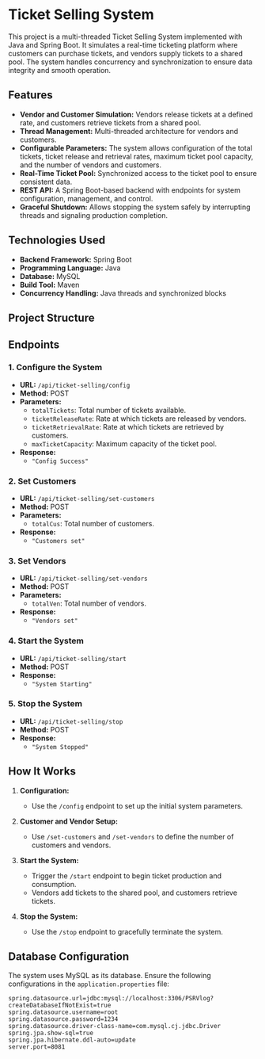 # Ticket Selling System

This project is a multi-threaded Ticket Selling System implemented with Java and Spring Boot. It simulates a real-time ticketing platform where customers can purchase tickets, and vendors supply tickets to a shared pool. The system handles concurrency and synchronization to ensure data integrity and smooth operation.

## Features

- **Vendor and Customer Simulation:** Vendors release tickets at a defined rate, and customers retrieve tickets from a shared pool.
- **Thread Management:** Multi-threaded architecture for vendors and customers.
- **Configurable Parameters:** The system allows configuration of the total tickets, ticket release and retrieval rates, maximum ticket pool capacity, and the number of vendors and customers.
- **Real-Time Ticket Pool:** Synchronized access to the ticket pool to ensure consistent data.
- **REST API:** A Spring Boot-based backend with endpoints for system configuration, management, and control.
- **Graceful Shutdown:** Allows stopping the system safely by interrupting threads and signaling production completion.

## Technologies Used

- **Backend Framework:** Spring Boot
- **Programming Language:** Java
- **Database:** MySQL
- **Build Tool:** Maven
- **Concurrency Handling:** Java threads and synchronized blocks

## Project Structure

## Endpoints

### 1. Configure the System
- **URL:** `/api/ticket-selling/config`
- **Method:** POST
- **Parameters:**
  - `totalTickets`: Total number of tickets available.
  - `ticketReleaseRate`: Rate at which tickets are released by vendors.
  - `ticketRetrievalRate`: Rate at which tickets are retrieved by customers.
  - `maxTicketCapacity`: Maximum capacity of the ticket pool.
- **Response:**
  - `"Config Success"`

### 2. Set Customers
- **URL:** `/api/ticket-selling/set-customers`
- **Method:** POST
- **Parameters:**
  - `totalCus`: Total number of customers.
- **Response:**
  - `"Customers set"`

### 3. Set Vendors
- **URL:** `/api/ticket-selling/set-vendors`
- **Method:** POST
- **Parameters:**
  - `totalVen`: Total number of vendors.
- **Response:**
  - `"Vendors set"`

### 4. Start the System
- **URL:** `/api/ticket-selling/start`
- **Method:** POST
- **Response:**
  - `"System Starting"`

### 5. Stop the System
- **URL:** `/api/ticket-selling/stop`
- **Method:** POST
- **Response:**
  - `"System Stopped"`

## How It Works

1. **Configuration:**
   - Use the `/config` endpoint to set up the initial system parameters.

2. **Customer and Vendor Setup:**
   - Use `/set-customers` and `/set-vendors` to define the number of customers and vendors.

3. **Start the System:**
   - Trigger the `/start` endpoint to begin ticket production and consumption.
   - Vendors add tickets to the shared pool, and customers retrieve tickets.

4. **Stop the System:**
   - Use the `/stop` endpoint to gracefully terminate the system.

## Database Configuration

The system uses MySQL as its database. Ensure the following configurations in the `application.properties` file:

```properties
spring.datasource.url=jdbc:mysql://localhost:3306/PSRVlog?createDatabaseIfNotExist=true
spring.datasource.username=root
spring.datasource.password=1234
spring.datasource.driver-class-name=com.mysql.cj.jdbc.Driver
spring.jpa.show-sql=true
spring.jpa.hibernate.ddl-auto=update
server.port=8081

